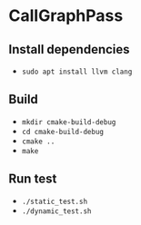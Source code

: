 # CallGraphPass

## Install dependencies

  * ``sudo apt install llvm clang``

## Build
  * ``mkdir cmake-build-debug``
  * ``cd cmake-build-debug``
  * ``cmake ..``
  * ``make``

## Run test
  * ``./static_test.sh``
  * ``./dynamic_test.sh``
